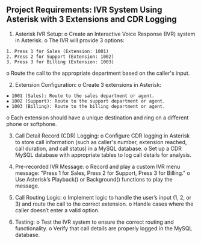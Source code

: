 ## Project Requirements: IVR System Using Asterisk with 3 Extensions and CDR Logging

1. Asterisk IVR Setup:
o Create an Interactive Voice Response (IVR) system in Asterisk.
o The IVR will provide 3 options:
```
1. Press 1 for Sales (Extension: 1001)
2. Press 2 for Support (Extension: 1002)
3. Press 3 for Billing (Extension: 1003)
```
o Route the call to the appropriate department based on the caller's input.

2. Extension Configuration:
o Create 3 extensions in Asterisk:
```
▪ 1001 (Sales): Route to the sales department or agent.
▪ 1002 (Support): Route to the support department or agent.
▪ 1003 (Billing): Route to the billing department or agent.
```
o Each extension should have a unique destination and ring on a different phone or 
softphone.

3. Call Detail Record (CDR) Logging:
o Configure CDR logging in Asterisk to store call information (such as caller's 
number, extension reached, call duration, and call status) in a MySQL database.
o Set up a CDR MySQL database with appropriate tables to log call details for 
analysis.

4. Pre-recorded IVR Message:
o Record and play a custom IVR menu message:
"Press 1 for Sales, Press 2 for Support, Press 3 for Billing."
o Use Asterisk’s Playback() or Background() functions to play the message.

5. Call Routing Logic:
o Implement logic to handle the user’s input (1, 2, or 3) and route the call to the 
correct extension.
o Handle cases where the caller doesn’t enter a valid option.

6. Testing:
o Test the IVR system to ensure the correct routing and functionality.
o Verify that call details are properly logged in the MySQL database.
